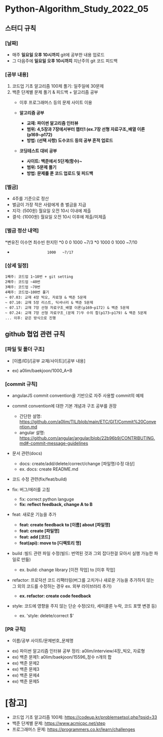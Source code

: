 # Python-Algorithm_Study_2022_05

## 스터디 규칙

### [날짜]
* 매주 **일요일 오후 10시까지** git에 공부한 내용 업로드
* 그 다음주에 **일요일 오후 10시까지** 지난주의 git 코드 피드백
 
### [공부 내용]
1. 코드업 기초 알고리즘 100제 풀기: 일주일에 30문제
2. 백준 단계별 문제 풀기 & 피드백 + 알고리즘 공부
   - 이후 프로그래머스 등의 문제 사이트 이용  
   - **알고리즘 공부**  
     + **교재: 파이썬 알고리즘 인터뷰**  
     + **범위: 4,5장과 7장에서부터 챕터1 (ex.7장 선형 자료구조_배열 이론(p169~p172)**  
     + **방법: (선택 사항) 도수코드 등의 공부 흔적 업로드**
     
   - **코딩테스트 대비 공부** 
     + **사이트: 백준에서 5단계(함수)~**  
     + **범위: 5문제 풀기**  
     + **방법: 문제를 푼 코드 업로드 및 피드백**  

### [벌금]
- 4주를 기준으로 정산
- 벌금이 가장 적은 사람에게 총 벌금을 지급 
- 지각: (500원) 월요일 오전 10시 이내에 제출
- 결석: (1000원) 월요일 오전 10시 이후에 제출/미제출

### [벌금 정산 내역]
*변유진 이수연 최수빈 한지민
*0      0      0      1000   ~7/3
*0      1000   0      1000   ~7/10
*                     1000   ~7/17

### [상세 일정]
```
1째주: 코드업 1~10번 + git setting  
2째주: 코드업 ~40번  
3째주: 코드업 ~70번  
4째주: 코드업~100번 풀기  
~ 07.03: 교재 4장 빅오, 자료형 & 백준 5문제  
~ 07.10: 교재 5장 리스트, 딕셔너리 & 백준 5문제
~ 07.17: 교재 7장 선형 자료구조_배열 이론(p169~p172) & 백준 5문제
~ 07.24: 교재 7장 선형 자료구조_(문제 7)두 수의 합(p173~p179) & 백준 5문제
... 이후: 같은 방식으로 진행

```
## github 협업 관련 규칙

### [파일 및 폴더 구조]
* [이름/ID]/[공부 교재/사이트]/[공부 내용]
- ex) a0lim/baekjoon/1000_A+B

### [commit 규칙]
- angularJS commit convention을 기반으로 자주 사용할 commit의 예제
- commit convention에 대한 기본 개념과 구조 공부를 권장
    - 간단한 설명: https://github.com/a0lim/TIL/blob/main/ETC/GIT/Commit%20Convention.md  
    - angular 설명: https://github.com/angular/angular/blob/22b96b9/CONTRIBUTING.md#-commit-message-guidelines  

- 문서 관련(docs)  
    + docs: create/add/delete/correct/change [파일명/수정 대상]  
    + ex. docs: create README.md  
    
- 코드 수정 관련(fix/feat/build)  

- fix: 버그/에러를 고침  
    + fix: correct python languge   
    + **fix: reflect feedback, change A to B**  
- feat: 새로운 기능을 추가  
    + **feat: create feedback to [이름] about [파일명]**  
    + **feat: create [파일명]**  
    + **feat: add [코드]**  
    + **feat(api): move to [디렉토리 명]**
- build :빌드 관련 파일 수정(빌드: 번역된 것과 그외 잡다한걸 모아서 실행 가능한 파일로 만듦)  
    + ex. build: change library [이전 작업] to [이후 작업]  
- refactor: 프로덕션 코드 리팩터링(버그를 고치거나 새로운 기능을 추가하지 않는 그 외의 코드를 수정하는 경우 ex. 외부 라이브러리 추가)   
    + **ex. refactor: create code feedback**  
- style: 코드에 영향을 주지 않는 단순 수정(오타, 세미콜론 누락, 코드 포맷 변경 등)  
    + ex. 'style: delete/correct $'  
   

### [PR 규칙]
* 이름/공부 사이트/문제번호_문제명
- ex) 파이썬 알고리즘 인터뷰 공부 정리: a0lim/interview/4장_빅오, 자료형
- ex) 백준 문제1: a0lim/baekjoon/15596_정수 n개의 합  
- ex) 백준 문제2  
- ex) 백준 문제3  
- ex) 백준 문제4  
- ex) 백준 문제5  



# [참고]
- 코드업 기초 알고리즘 100제: https://codeup.kr/problemsetsol.php?psid=33
- 백준 단계별 문제: https://www.acmicpc.net/step
- 프로그래머스 문제: https://programmers.co.kr/learn/challenges 

